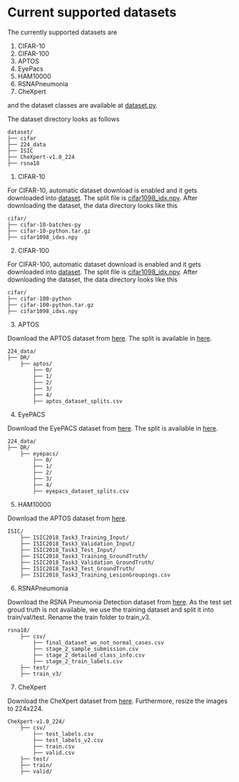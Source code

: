 # Current supported datasets
The currently supported datasets are

1. CIFAR-10
2. CIFAR-100
3. APTOS
4. EyePacs
5. HAM10000
6. RSNAPneumonia
7. CheXpert

and the dataset classes are available at [dataset.py](dataset.py).

The dataset directory looks as follows

    dataset/
    ├── cifar
    ├── 224_data
    ├── ISIC
    ├── CheXpert-v1.0_224
    ├── rsna18
    


1. CIFAR-10

For CIFAR-10, automatic dataset download is enabled and it gets downloaded into [dataset](./dataset). The split file is [cifar1098_idx.npy](./dataset/cifar/cifar1098_idxs.npy). After downloading the dataset, the data directory looks like this


    cifar/
    ├── cifar-10-batches-py
    ├── cifar-10-python.tar.gz
    ├── cifar1098_idxs.npy


2. CIFAR-100

For CIFAR-100, automatic dataset download is enabled and it gets downloaded into [dataset](./dataset). The split file is [cifar1098_idx.npy](./dataset/cifar/cifar1098_idxs.npy). After downloading the dataset, the data directory looks like this


    cifar/
    ├── cifar-100-python
    ├── cifar-100-python.tar.gz
    ├── cifar1098_idxs.npy

3. APTOS

Download the APTOS dataset from [here](https://www.kaggle.com/competitions/aptos2019-blindness-detection). The split is available in [here](./dataset/224_data/DR/aptos/aptos_dataset_splits.csv).


    224_data/
    ├── DR/
        ├── aptos/
            ├── 0/
            ├── 1/
            ├── 2/
            ├── 3/
            ├── 4/
            ├── aptos_dataset_splits.csv

4. EyePACS

Download the EyePACS dataset from [here](https://www.kaggle.com/datasets/mariaherrerot/eyepacspreprocess). The split is available in [here](./dataset/224_data/DR/eyepacs/eyepacs_dataset_splits.csv).


    224_data/
    ├── DR/
        ├── eyepacs/
            ├── 0/
            ├── 1/
            ├── 2/
            ├── 3/
            ├── 4/
            ├── eyepacs_dataset_splits.csv 


5.  HAM10000

Download the APTOS dataset from [here](https://challenge.isic-archive.com/data/#2018).


    ISIC/
        ├── ISIC2018_Task3_Training_Input/
        ├── ISIC2018_Task3_Validation_Input/
        ├── ISIC2018_Task3_Test_Input/
        ├── ISIC2018_Task3_Training_GroundTruth/
        ├── ISIC2018_Task3_Validation_GroundTruth/
        ├── ISIC2018_Task3_Test_GroundTruth/
        ├── ISIC2018_Task3_Training_LesionGroupings.csv


6. RSNAPneumonia

Download the RSNA Pneumonia Detection dataset from [here](https://www.kaggle.com/c/rsna-pneumonia-detection-challenge/data). As the test set groud truth is not available, we use the training dataset and split it into train/val/test. Rename the train folder to train_v3.

    rsna18/
        ├── csv/
            ├── final_dataset_wo_not_normal_cases.csv
            ├── stage_2_sample_submission.csv
            ├── stage_2_detailed_class_info.csv            
            ├── stage_2_train_labels.csv
        ├── test/
        ├── train_v3/


7. CheXpert

Download the CheXpert dataset from [here](https://stanfordmlgroup.github.io/competitions/chexpert/). Furthermore, resize the images to 224x224.

    CheXpert-v1.0_224/
        ├── csv/
            ├── test_labels.csv
            ├── test_labels_v2.csv
            ├── train.csv            
            ├── valid.csv           
        ├── test/
        ├── train/
        ├── valid/
